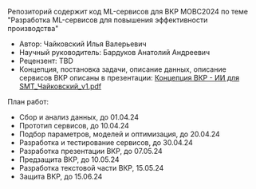 Репозиторий содержит код ML-сервисов для ВКР МОВС2024 по теме "Разработка ML-сервисов для повышения эффективности производства"

- Автор: Чайковский Илья Валерьевич
- Научный руководитель: Бардуков Анатолий Андреевич
- Рецензент: TBD
- Концепция, постановка задачи, описание данных, описание сервисов ВКР описаны в презентации: [Концепция ВКР - ИИ для SMT_Чайковский_v1.pdf](https://drive.google.com/file/d/1dHo1WWR3wIgK6gX4OkeGV9M1K4X6c0_b/view?usp=sharing)

План работ:
- Сбор и анализ данных, до 01.04.24
- Прототип сервисов, до 10.04.24
- Подбор параметров, моделей и оптимизация, до 20.04.24
- Разработка и тестирование сервисов, до 30.04.24
- Разработка презентации ВКР, до 07.05.24
- Предзащита ВКР, до 10.05.24
- Разработка текстовой части ВКР, 15.05.24
- Защита ВКР, до 15.06.24
